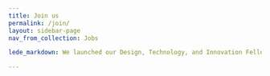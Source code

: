 ```yaml
---
title: Join us
permalink: /join/
layout: sidebar-page
nav_from_collection: Jobs

lede_markdown: We launched our Design, Technology, and Innovation Fellows program in June 2016 as an opportunity for Austin’s passionate and civic-minded designers and developers to bring the principles, values, and practices of the technology sector into government.

---
```

